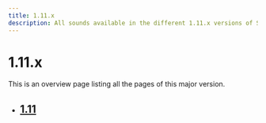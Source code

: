 ```yaml
---
title: 1.11.x
description: All sounds available in the different 1.11.x versions of Spigot.
---
```


# 1.11.x

This is an overview page listing all the pages of this major version.

<div class="grid cards" markdown>

- ## [1.11](1.11.md)

</div>